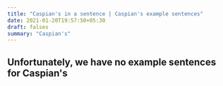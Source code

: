 ```yaml
---
title: "Caspian's in a sentence | Caspian's example sentences"
date: 2021-01-20T19:57:50+05:30
draft: falses
summary: "Caspian's"
---
```

## Unfortunately, we have no example sentences for Caspian's                 
